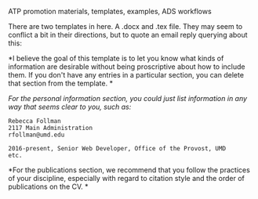 ATP promotion materials, templates, examples, ADS workflows

There are two templates in here.  A .docx and .tex file. They may
seem to conflict a bit in their directions, but to quote an email
reply querying about this:

*I believe the goal of this template is to let you know what kinds of
information are desirable without being proscriptive about how to
include them.  If you don't have any entries in a particular section,
you can delete that section from the template. *

*For the personal information section, you could just list information
in any way that seems clear to you, such as:*

	Rebecca Follman
	2117 Main Administration
	rfollman@umd.edu

	2016-present, Senior Web Developer, Office of the Provost, UMD
	etc.

*For the publications section, we recommend that you follow the practices
of your discipline, especially with regard to citation style and the
order of publications on the CV. *

